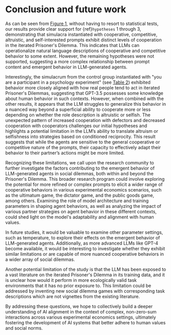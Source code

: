 # Conclusion and future work

As can be seen from  <a href="Results.html#figure-1-cooperation-frequency-by-group">Figure 1</a>, without
having to resort to statistical tests, our results provide
clear support for {ref}`hypotheses` 1 through 3, demonstrating that simulacra instantiated with
cooperative, competitive, altruistic, and self-interested prompts exhibit distinct levels of cooperation in the iterated
Prisoner's Dilemma. This indicates that LLMs can operationalize natural language descriptions of cooperative and
competitive behavior to some extent. However, the remaining hypotheses were not supported, suggesting a more complex
relationship between prompt content and emergent behavior in LLM-generated agents.

Interestingly, the simulacrum from the control group instantiated with "you are a participant in a psychology
experiment" (see <a href="Results.html#table-2-cooperation-frequency-by-participant-and-condition">Table 2</a>)
exhibited behavior
more closely aligned with how real people tend to act in iterated Prisoner's Dilemmas, suggesting that GPT-3.5 possesses
some knowledge about human behavior in such contexts. However, when combined with the other results, it appears that the
LLM struggles to generalize this behavior in a nuanced way beyond a superficial ability to cooperate more or less
depending on whether the role description is altruistic or selfish.
The unexpected pattern of increased cooperation with defectors and decreased cooperation with cooperators challenges our initial hypotheses and highlights a potential limitation in the LLM’s ability to translate altruism or selfishness into strategies based on conditioned reciprocity. This result suggests that while the agents are sensitive to the general cooperative or competitive nature of the prompts, their capacity to effectively adapt their behavior to their partner’s actions might be more limited.

Recognizing these limitations, we call upon the research community to further investigate the factors contributing to
the emergent behavior of LLM-generated agents in social dilemmas, both within and beyond the Prisoner's Dilemma. This
broader research program could involve exploring the potential for more refined or complex prompts to elicit a wider
range of cooperative behaviors in various experimental economics scenarios, such as the ultimatum game, the dictator
game, and the public goods game, among others. Examining the role of model architecture and training parameters in
shaping agent behaviors, as well as analyzing the impact of various partner strategies on agent behavior in these
different contexts, could shed light on the model's adaptability and alignment with human values.

In future studies, it would be valuable to examine other parameter settings, such as temperature, to explore their
effects on the emergent behavior of LLM-generated agents. Additionally, as more advanced LLMs like GPT-4 become
available, it would be interesting to investigate whether they exhibit similar limitations or are capable of more
nuanced cooperative behaviors in a wider array of social dilemmas. 

Another potential limitation of the study is that the LLM has been exposed to
a vast literature on the iterated Prisoner's Dilemma in its training data,
and it is unclear how would it perform in more ecologically valid task environments
that it has no prior exposure to.  This limitation could be addressed by
inventing new social dilemma games with corresponding task descriptions
which are not vignettes from the existing literature.

By addressing these questions, we hope to
collectively build a deeper understanding of AI alignment in the context of complex, non-zero-sum interactions across
various experimental economics settings, ultimately fostering the development of AI systems that better adhere to human
values and social norms.